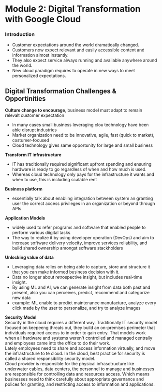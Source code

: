 # Module 2: Digital Transformation with Google Cloud

### Introduction
- Customer expectations around the world dramatically changed.
- Customers now expect relevant and easily accessible content and information almost instantly.
- They also expect service always running and available anywhere around the world.
- New cloud paradigm requires to operate in new ways to meet personalized expectations.

## Digital Transformation Challenges &  Opportinities
**Culture change to encourage**, business model must adapt to remain relevalt customer expectation 
- In many cases small business leveraging clou technology have been able disrupt industries
- Market organization need to be innovative, agile, fast (quick to market), costumer-focused
- Cloud technology gives same opportunity for large and small business  

**Transform IT infrastructure**
- IT has traditionally required significant upfront spending and ensuring hardware is ready to go regardless of when and how much is used.
- Whereas cloud technology only pays for the infrastructure it wants and when to use, this is including scalable rent  

**Business platform**
- essentially talk about enabling integration between system an granting user the correct access privileges in an organization or beyond through APIs  

**Application Models**
- widely used to refer programs and software that enabled people to perform various diigital tasks.
- The way to realize it by using developer operation (DevOps) and aim to increase software delivery velocity, improve services reliability, and build shared ownership amongst software stackholders 

**Unlocking value of data**  
- Leveraging data relies on being able to capture, store and structure it that you can make informed business decision with it.
- Data no longer about retrospective insight, but includes real-time insight.
- By using ML and AI, we can generate insight from data both past and present, also you can perceives, predict, recommend and categorize new data
- example: ML enable to predict maintenance manufacture, analyze every click made by the user to personalize, and try to analyze images 

**Security Model**  
Security in the cloud requires a different way. Traditionally IT security model focused on keepeeng threats out, they build an on-premises perimeter that individuals required access to in order to gain entry. That models work when all hardware and systems weren't controlled and managed centrally and employees came into the office to do their work.  
Lately employees need to share and access information virtually, and move the infrastructure to te cloud. In the cloud, best practice for security is called a shared responsibility security model.  
Cloud provider is responsible for the physical infrasctructure like underwater cables, data centers, the personnel to manage and businesses are responsible for controlling data and resources access. Which means businesses need to think carefully about appropriate governance and polices for granting, and restricting access to information and applications.  

